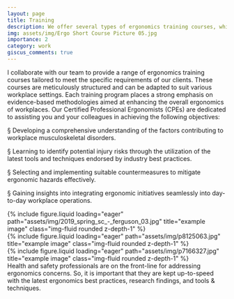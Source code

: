 ```yaml
---
layout: page
title: Training
description: We offer several types of ergonomics training courses, which can be customized and structured to fit our clients' needs. 
img: assets/img/Ergo Short Course Picture 05.jpg
importance: 2
category: work
giscus_comments: true
---
```


I collaborate with our team to provide a range of ergonomics training courses tailored to meet the specific requirements of our clients. These courses are meticulously structured and can be adapted to suit various workplace settings. Each training program places a strong emphasis on evidence-based methodologies aimed at enhancing the overall ergonomics of workplaces. Our Certified Professional Ergonomists (CPEs) are dedicated to assisting you and your colleagues in achieving the following objectives:

§ Developing a comprehensive understanding of the factors contributing to workplace musculoskeletal disorders.

§ Learning to identify potential injury risks through the utilization of the latest tools and techniques endorsed by industry best practices.

§ Selecting and implementing suitable countermeasures to mitigate ergonomic hazards effectively.

§ Gaining insights into integrating ergonomic initiatives seamlessly into day-to-day workplace operations.

<div class="row">
    <div class="col-sm mt-3 mt-md-0">
        {% include figure.liquid loading="eager" path="assets/img/2019_spring_sc_-_ferguson_03.jpg" title="example image" class="img-fluid rounded z-depth-1" %}
    </div>
    <div class="col-sm mt-3 mt-md-0">
        {% include figure.liquid loading="eager" path="assets/img/p8125063.jpg" title="example image" class="img-fluid rounded z-depth-1" %}
    </div>
    <div class="col-sm mt-3 mt-md-0">
        {% include figure.liquid loading="eager" path="assets/img/p7166327.jpg" title="example image" class="img-fluid rounded z-depth-1" %}
    </div>
</div>
<div class="caption">
    Health and safety professionals are on the front-line for addressing ergonomics concerns.  So, it is important that they are kept up-to-speed with the latest ergonomics best practices, research findings, and tools & techniques.
</div>




